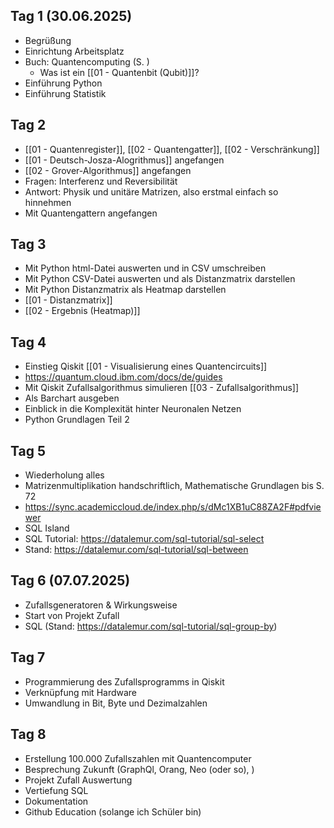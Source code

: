 ## Tag 1 (30.06.2025)
- Begrüßung
- Einrichtung Arbeitsplatz
- Buch: Quantencomputing (S. )
	- Was ist ein [[01 - Quantenbit (Qubit)]]?
- Einführung Python
- Einführung Statistik
## Tag 2
- [[01 - Quantenregister]], [[02 - Quantengatter]],  [[02 - Verschränkung]]
- [[01 - Deutsch-Josza-Alogrithmus]] angefangen
- [[02 - Grover-Algorithmus]] angefangen
- Fragen: Interferenz und Reversibilität
- Antwort: Physik und unitäre Matrizen, also erstmal einfach so hinnehmen
- Mit Quantengattern angefangen
## Tag 3
- Mit Python html-Datei auswerten und in CSV umschreiben
- Mit Python CSV-Datei auswerten und als Distanzmatrix darstellen
- Mit Python Distanzmatrix als Heatmap darstellen
- [[01 - Distanzmatrix]] 
- [[02 - Ergebnis (Heatmap)]]
## Tag 4
- Einstieg Qiskit [[01 - Visualisierung eines Quantencircuits]]
- https://quantum.cloud.ibm.com/docs/de/guides 
- Mit Qiskit Zufallsalgorithmus simulieren [[03 - Zufallsalgorithmus]]
- Als Barchart ausgeben
- Einblick in die Komplexität hinter Neuronalen Netzen
- Python Grundlagen Teil 2
## Tag 5
- Wiederholung alles
- Matrizenmultiplikation handschriftlich, Mathematische Grundlagen bis S. 72
- https://sync.academiccloud.de/index.php/s/dMc1XB1uC88ZA2F#pdfviewer
- SQL Island
- SQL Tutorial: https://datalemur.com/sql-tutorial/sql-select
- Stand: https://datalemur.com/sql-tutorial/sql-between
## Tag 6 (07.07.2025)
- Zufallsgeneratoren & Wirkungsweise
- Start von Projekt Zufall
- SQL (Stand: https://datalemur.com/sql-tutorial/sql-group-by)
## Tag 7 
- Programmierung des Zufallsprogramms in Qiskit
- Verknüpfung mit Hardware
- Umwandlung in Bit, Byte und Dezimalzahlen
## Tag 8
- Erstellung 100.000 Zufallszahlen mit Quantencomputer
- Besprechung Zukunft (GraphQl, Orang, Neo (oder so), )
- Projekt Zufall Auswertung
- Vertiefung SQL
- Dokumentation
- Github Education (solange ich Schüler bin)

